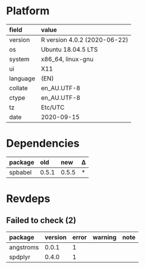 # Platform

|field    |value                        |
|:--------|:----------------------------|
|version  |R version 4.0.2 (2020-06-22) |
|os       |Ubuntu 18.04.5 LTS           |
|system   |x86_64, linux-gnu            |
|ui       |X11                          |
|language |(EN)                         |
|collate  |en_AU.UTF-8                  |
|ctype    |en_AU.UTF-8                  |
|tz       |Etc/UTC                      |
|date     |2020-09-15                   |

# Dependencies

|package |old   |new   |Δ  |
|:-------|:-----|:-----|:--|
|spbabel |0.5.1 |0.5.5 |*  |

# Revdeps

## Failed to check (2)

|package   |version |error |warning |note |
|:---------|:-------|:-----|:-------|:----|
|angstroms |0.0.1   |1     |        |     |
|spdplyr   |0.4.0   |1     |        |     |

